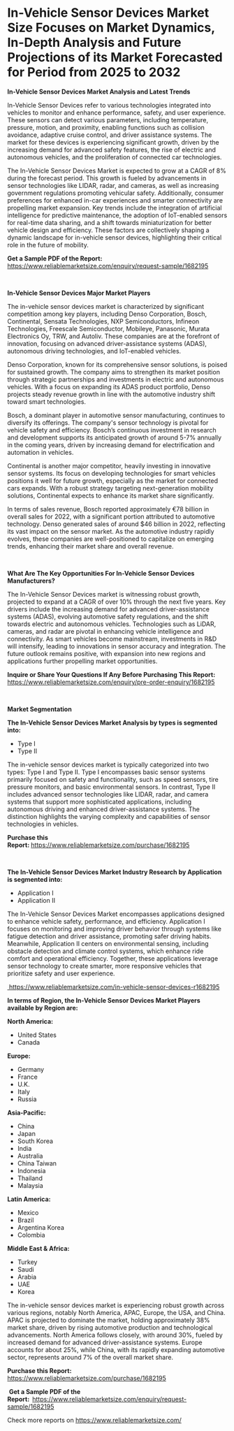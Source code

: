 <p><h1>In-Vehicle Sensor Devices Market Size Focuses on Market Dynamics, In-Depth Analysis and Future Projections of its Market Forecasted for Period from 2025 to 2032</h1></p><p><strong>In-Vehicle Sensor Devices Market Analysis and Latest Trends</strong></p>
<p><p>In-Vehicle Sensor Devices refer to various technologies integrated into vehicles to monitor and enhance performance, safety, and user experience. These sensors can detect various parameters, including temperature, pressure, motion, and proximity, enabling functions such as collision avoidance, adaptive cruise control, and driver assistance systems. The market for these devices is experiencing significant growth, driven by the increasing demand for advanced safety features, the rise of electric and autonomous vehicles, and the proliferation of connected car technologies.</p><p>The In-Vehicle Sensor Devices Market is expected to grow at a CAGR of 8% during the forecast period. This growth is fueled by advancements in sensor technologies like LIDAR, radar, and cameras, as well as increasing government regulations promoting vehicular safety. Additionally, consumer preferences for enhanced in-car experiences and smarter connectivity are propelling market expansion. Key trends include the integration of artificial intelligence for predictive maintenance, the adoption of IoT-enabled sensors for real-time data sharing, and a shift towards miniaturization for better vehicle design and efficiency. These factors are collectively shaping a dynamic landscape for in-vehicle sensor devices, highlighting their critical role in the future of mobility.</p></p>
<p><strong>Get a Sample PDF of the Report:&nbsp;</strong> <a href="https://www.reliablemarketsize.com/enquiry/request-sample/1682195?utm_campaign=3205&utm_medium=2&utm_source=Github&utm_content=ia&utm_term=24032025&utm_id=in-vehicle-sensor-devices">https://www.reliablemarketsize.com/enquiry/request-sample/1682195</a></p>
<p>&nbsp;</p>
<p><strong>In-Vehicle Sensor Devices Major Market Players</strong></p>
<p><p>The in-vehicle sensor devices market is characterized by significant competition among key players, including Denso Corporation, Bosch, Continental, Sensata Technologies, NXP Semiconductors, Infineon Technologies, Freescale Semiconductor, Mobileye, Panasonic, Murata Electronics Oy, TRW, and Autoliv. These companies are at the forefront of innovation, focusing on advanced driver-assistance systems (ADAS), autonomous driving technologies, and IoT-enabled vehicles.</p><p>Denso Corporation, known for its comprehensive sensor solutions, is poised for sustained growth. The company aims to strengthen its market position through strategic partnerships and investments in electric and autonomous vehicles. With a focus on expanding its ADAS product portfolio, Denso projects steady revenue growth in line with the automotive industry shift toward smart technologies.</p><p>Bosch, a dominant player in automotive sensor manufacturing, continues to diversify its offerings. The company's sensor technology is pivotal for vehicle safety and efficiency. Bosch’s continuous investment in research and development supports its anticipated growth of around 5-7% annually in the coming years, driven by increasing demand for electrification and automation in vehicles.</p><p>Continental is another major competitor, heavily investing in innovative sensor systems. Its focus on developing technologies for smart vehicles positions it well for future growth, especially as the market for connected cars expands. With a robust strategy targeting next-generation mobility solutions, Continental expects to enhance its market share significantly.</p><p>In terms of sales revenue, Bosch reported approximately €78 billion in overall sales for 2022, with a significant portion attributed to automotive technology. Denso generated sales of around $46 billion in 2022, reflecting its vast impact on the sensor market. As the automotive industry rapidly evolves, these companies are well-positioned to capitalize on emerging trends, enhancing their market share and overall revenue.</p></p>
<p>&nbsp;</p>
<p><strong>What Are The Key Opportunities For In-Vehicle Sensor Devices Manufacturers?</strong></p>
<p><p>The In-Vehicle Sensor Devices market is witnessing robust growth, projected to expand at a CAGR of over 10% through the next five years. Key drivers include the increasing demand for advanced driver-assistance systems (ADAS), evolving automotive safety regulations, and the shift towards electric and autonomous vehicles. Technologies such as LiDAR, cameras, and radar are pivotal in enhancing vehicle intelligence and connectivity. As smart vehicles become mainstream, investments in R&D will intensify, leading to innovations in sensor accuracy and integration. The future outlook remains positive, with expansion into new regions and applications further propelling market opportunities.</p></p>
<p><strong>Inquire or Share Your Questions If Any Before Purchasing This Report:</strong> <a href="https://www.reliablemarketsize.com/enquiry/pre-order-enquiry/1682195?utm_campaign=3205&utm_medium=2&utm_source=Github&utm_content=ia&utm_term=24032025&utm_id=in-vehicle-sensor-devices">https://www.reliablemarketsize.com/enquiry/pre-order-enquiry/1682195</a></p>
<p>&nbsp;</p>
<p><strong>Market Segmentation</strong></p>
<p><strong>The In-Vehicle Sensor Devices Market Analysis by types is segmented into:</strong></p>
<p><ul><li>Type I</li><li>Type II</li></ul></p>
<p><p>The in-vehicle sensor devices market is typically categorized into two types: Type I and Type II. Type I encompasses basic sensor systems primarily focused on safety and functionality, such as speed sensors, tire pressure monitors, and basic environmental sensors. In contrast, Type II includes advanced sensor technologies like LIDAR, radar, and camera systems that support more sophisticated applications, including autonomous driving and enhanced driver-assistance systems. The distinction highlights the varying complexity and capabilities of sensor technologies in vehicles.</p></p>
<p><strong>Purchase this Report:&nbsp;</strong><a href="https://www.reliablemarketsize.com/purchase/1682195?utm_campaign=3205&utm_medium=2&utm_source=Github&utm_content=ia&utm_term=24032025&utm_id=in-vehicle-sensor-devices">https://www.reliablemarketsize.com/purchase/1682195</a></p>
<p>&nbsp;</p>
<p><strong>The In-Vehicle Sensor Devices Market Industry Research by Application is segmented into:</strong></p>
<p><ul><li>Application I</li><li>Application II</li></ul></p>
<p><p>The In-Vehicle Sensor Devices Market encompasses applications designed to enhance vehicle safety, performance, and efficiency. Application I focuses on monitoring and improving driver behavior through systems like fatigue detection and driver assistance, promoting safer driving habits. Meanwhile, Application II centers on environmental sensing, including obstacle detection and climate control systems, which enhance ride comfort and operational efficiency. Together, these applications leverage sensor technology to create smarter, more responsive vehicles that prioritize safety and user experience.</p></p>
<p><a href="https://www.reliablemarketsize.com/in-vehicle-sensor-devices-r1682195?utm_campaign=3205&utm_medium=2&utm_source=Github&utm_content=ia&utm_term=24032025&utm_id=in-vehicle-sensor-devices">&nbsp;https://www.reliablemarketsize.com/in-vehicle-sensor-devices-r1682195</a></p>
<p><strong>In terms of Region, the In-Vehicle Sensor Devices Market Players available by Region are:</strong></p>
<p>
    <p> <strong> North America: </strong>
        <ul>
            <li>United States</li>
            <li>Canada</li>
        </ul>
        </p> 
    <p> <strong> Europe: </strong>
        <ul>
            <li>Germany</li>
            <li>France</li>
            <li>U.K.</li>
            <li>Italy</li>
            <li>Russia</li>
        </ul>
        </p> 
    <p> <strong> Asia-Pacific: </strong>
        <ul>
            <li>China</li>
            <li>Japan</li>
            <li>South Korea</li>
            <li>India</li>
            <li>Australia</li>
            <li>China Taiwan</li>
            <li>Indonesia</li>
            <li>Thailand</li>
            <li>Malaysia</li>
        </ul>
        </p> 
    <p> <strong> Latin America: </strong>
        <ul>
            <li>Mexico</li>
            <li>Brazil</li>
            <li>Argentina Korea</li>
            <li>Colombia</li>
        </ul>
        </p> 
    <p> <strong> Middle East & Africa: </strong>
        <ul>
            <li>Turkey</li>
            <li>Saudi</li>
            <li>Arabia</li>
            <li>UAE</li>
            <li>Korea</li>
        </ul>
    </p>
    </p>
<p><p>The in-vehicle sensor devices market is experiencing robust growth across various regions, notably North America, APAC, Europe, the USA, and China. APAC is projected to dominate the market, holding approximately 38% market share, driven by rising automotive production and technological advancements. North America follows closely, with around 30%, fueled by increased demand for advanced driver-assistance systems. Europe accounts for about 25%, while China, with its rapidly expanding automotive sector, represents around 7% of the overall market share.</p></p>
<p><strong>Purchase this Report: </strong><a href="https://www.reliablemarketsize.com/purchase/1682195?utm_campaign=3205&utm_medium=2&utm_source=Github&utm_content=ia&utm_term=24032025&utm_id=in-vehicle-sensor-devices">https://www.reliablemarketsize.com/purchase/1682195</a></p>
<p>&nbsp;<strong>Get a Sample PDF of the Report:&nbsp;&nbsp;</strong><a href="https://www.reliablemarketsize.com/enquiry/request-sample/1682195?utm_campaign=3205&utm_medium=2&utm_source=Github&utm_content=ia&utm_term=24032025&utm_id=in-vehicle-sensor-devices">https://www.reliablemarketsize.com/enquiry/request-sample/1682195</a></p>
<p><strong></strong></p>
<p>Check more reports on <a href="https://www.reliablemarketsize.com/?utm_campaign=3205&utm_medium=2&utm_source=Github&utm_content=ia&utm_term=24032025&utm_id=in-vehicle-sensor-devices">https://www.reliablemarketsize.com/</a></p>